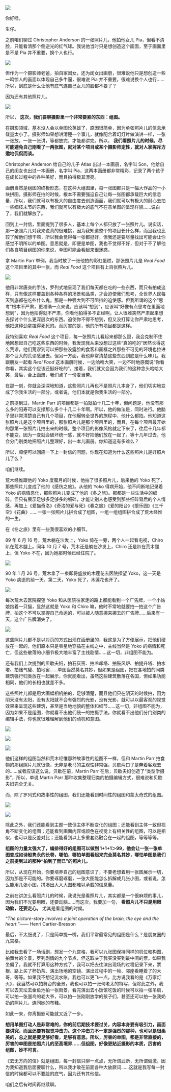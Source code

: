 [![](https://static001.geekbang.org/resource/image/3d/00/3dce9b6b2f920c30e9b3a1b4ac429200.jpg?wh=750x360)](http://time.geekbang.org/column/article/517492)

你好哇，

生仔。

之前咱们聊过 Christopher Anderson 的一张照片儿，他拍他女儿 Pia，但看不清脸，只能看清那个侧逆光的红气球。我说他当时只是想创造这个画面，至于画面里是不是 Pia 并不重要，换个人也行。

![](https://static001.geekbang.org/resource/image/66/b0/66244c659d29ebccb42e1cd4e2ac8eb0.jpg?wh=1024x1369)

但作为一个摄影师老爸，拍自家闺女，还为闺女出画册，很难说他只是想创造一些一鸣惊人的画面以体现自己多牛逼，很难说 Pia 并不重要，很难说换个人也行……所以，到底是什么让他有底气连自己女儿的脸都不要了？

因为还有其他照片儿。

![](https://static001.geekbang.org/resource/image/75/27/758bb3d9ab43295fc45d0e36e8d69b27.jpg?wh=3300x4362)

所以， **这次，我们要聊摄影里一个非常要紧的东西：组图。**

在摄影领域，基本没人会以单图论英雄了，原因很简单，因为单张照片儿的信息承载量太小了。摄影师如果想讲清楚一个事儿，就像配合着幻灯片做演讲一样，一张一张放，一张一张讲，等都放完，才能都讲完。所以， **我们看照片儿的时候，尽可能避免自己刚看了一两张图，就对某个项目或某个摄影师定性，就对人家挥斥方遒地侃侃而谈。**

Christopher Anderson 给自己的儿子 Atlas 出过一本画册，名字叫 Son，他给自己的闺女也出过一本画册，名字叫 Pia，这两本画册都非常精彩，记录了两个孩子在成长过程中的各种美好，而且拍得极其漂亮。

画册当然是组图的终极形态，在这种大组图里，每一张图都只是一幅大作品的一小块拼图。摄影师在拍的时候，根本不需要强迫自己让每一张图都承载巨大的信息量，所以，我们就可以有极大的自由度去创造画面，我们就可以有极大的耐心去拍一些细枝末节的东西，我们就可以有极大的底气不在意单图的呈现样貌……说白了，我们就解放了。

回到上一封信，里面提到了很多人，基本上每个人都只放了一张照片儿。说实话，那一张照片儿对我来说真的很难挑，因为我知道整个的项目长什么样，而且我也比较了解他们想干嘛，所以我会觉得每一张都挺好，但我还是要尽量找出可能会让你感觉不明所以的单图。意思就是，即便是单图，我也不觉得不好，但对于不了解他们各自项目组图的你来说，单图可能会看起来很迷惑。

拿 Martin Parr 举例，我当时放了一张他拍的彩虹蛋糕，那张照片儿是 _Real Food_ 这个项目里的其中一张，而 _Real Food_ 这个项目有上百张照片儿。

![](https://static001.geekbang.org/resource/image/d3/6d/d391303883c759bd4bb6828134284c6d.jpg?wh=1920x2175)

他用非常唐突的手法，罗列式地呈现了我们每天都在吃的一些东西，而只有拍成这样，只有像这样覆盖到各种各样的场景和品类，才会迫使我们思考，全世界人民每天到底都在吃些什么鬼。那是一种强大到不可阻挡的迫使感。但我所谓的这个“思考”根本不严肃，更准确一点来说，应该叫“想到”，应该叫“好像有点思考在里面地想到”，因为他拍得就不严肃，你看他拍得多不正经啊，让人很难突然严肃起来想去探讨个什么更深层次的东西。迫使你不得不想到，但又没打算让你严肃地思考，他把这种劲拿捏得死死的。而厉害的是，他的所有项目都是这样。

我特别喜欢 _Real Food_ 这个项目，每一张照片儿看起来都那么逗，我会克制不住地回想起自己吃这些东西的时候，我发现我从来没想过这些“真的吃的”居然长得这么荒谬，他们荒谬到可以把那些没露脸的食客和画框之外那些不可见的环境也拉进那个巨大的荒谬感里去。但另一方面，我也非常清楚这些东西到底是什么味儿。我跟朋友一起看 _Real Food_ 这本画册时候，一边哈哈大笑，一边不时地感慨说“你看你看，其实这个应该还挺好吃的”，接着，我们就又会因为我们的这种念头哈哈大笑，最后，合上画册，我们点了一份麦当劳。

在那一刻，你就会深深地知道，这些照片儿再也不是照片儿本身了，他们切实地变成了你我生活的一部分，或者说，他们本就是你我生活的一部分。

之前提到过，Martin Parr 的项目都是一拍就拍十几二十年，但问题是，他没有那么多的阳寿可以支撑那么多个十几二十年啊。所以，他的做法是，同时进行。他脑子里非常清楚自己有几个项目，在他辗转全世界的旅程中，他什么都拍。他知道这张照片儿是这个项目里的，那张照片儿是那个项目里的，而且，在每个项目最开始的那第一张照片儿拍出来的时候，整个项目的影像风格就定下来了，往后十几年都不能变，因为一变就会破坏统一感，就不好把他们放在一起了。等十几年过去，他会分门别类地把照片儿整理好，出一本儿画册。你知道这有多难么？

所以，顺便可以回应一下上一封信的问题，你现在知道为什么这些照片儿是好照片儿了么？

咱们继续。

荒木经惟跟他的 Yoko 度蜜月的时候，他拍了很多照片儿，后来他的 Yoko 死了，那些照片儿变成了他的《感伤之旅》。从他的 Yoko 得病开始，他不间断地记录着 Yoko 的病情恶化，那些照片儿变成了他的《冬之旅》。那都是一些生活中的细碎，但只有展示足够多足够多的细碎，才能让别人也感受到那些细碎背后的个人情感，再加上《爱猫奇洛》《奇洛的爱与死》《春之旅》《爱的阳台》《堕乐园》《三千空》《花曲》……一张一张照片儿拼合成了组图，一组一组组图拼合成了荒木经惟的一生。

在《冬之旅》里有一些我很喜欢的小细节。

89 年 6 月 16 号，荒木躺在沙发上，Yoko 倚在一旁，两个人一起看电视，Chiro 趴在荒木腿上。同年 10 月 7 号，荒木还是躺在沙发上，Chiro 还是趴在荒木腿上，但 Yoko 不在，因为她那时候已经住院了。

![](https://static001.geekbang.org/resource/image/a3/25/a3424464833d026073f61a8937d11925.jpg?wh=1154x409)

90 年 1 月 26 号，荒木拿了一束即将盛放的木莲花去医院探望 Yoko，这一天是 Yoko 病逝的前一天。第二天，Yoko 死了，木莲花也开了。

![](https://static001.geekbang.org/resource/image/d4/4f/d4bc1c1d9819e7e34e87eaeccac78b4f.jpg?wh=1154x409)

每次荒木去医院探望 Yoko 和从医院往家走的路上都能看到一个广告牌，一个小姑娘抱着一只猫，显然这就是 Yoko 和 Chiro 嘛，他时不常地就要拍一拍这个广告牌，拍这个不可以掌握自己命运的，可以被人随意挪来挪去的广告牌……后来有一天，这个广告牌消失了。

![](https://static001.geekbang.org/resource/image/dc/ab/dcb346d962b7b38da0b37eaa2b119dab.jpg?wh=1024x675)

这些照片儿都不是以对页的方式出现在画册里的，我这是为了方便展示，把他们硬放在一起的，他们原本只是零星地穿插在主线之中，主线当然是 Yoko 的病情和死亡，但这些散落的小细节极大地丰富了主线剧情……这一切，非组图不能为。

还有我们上次提到的贝歇夫妇，拍石灰窑、拍冷却塔、拍鼓风炉、拍提升塔、拍水塔、拍储气罐、拍地窖……单图当然莫名其妙，但如果是组图，把在各地拍的同类建筑强行归类放在一起展示，你就能看出，虽然这些建筑散落在各国，但如果功能相同，他们的长相也就差不多。

这些照片儿都是用大画幅相机拍的，足够清楚，而且他们只在阴天的时候拍，因为阴天没有太阳，没有太阳就不会有强烈的光影，没有光影，就可以以最客观的视觉效果来呈现这些建筑，甚至是当地地貌的整体和细节……这一切，非组图不能为，因为如果不是组图，你就看不出他们统一的拍摄手法，你就看不出他们分门别类的编辑手法，你也就很难理解到他们的动机和意图。

![](https://static001.geekbang.org/resource/image/fa/07/faea5d06784fd00b8746ab69de7e6507.jpg?wh=3455x2621)

![](https://static001.geekbang.org/resource/image/59/09/5971bbd29f486cdee610d09ba4d57609.jpg?wh=1564x907)

![](https://static001.geekbang.org/resource/image/c3/24/c3fd9ac9fc070ee74b0bcbed19f52724.jpeg?wh=960x741)

他们这样的组图当然和荒木经惟那种故事性的组图不一样，但和 Martin Parr 拍食物的那组照片儿就很像，无非是老马的主观性非常强，贝歇两口子是奔着客观去的……或者应该这么说，贝歇在前，Martin Parr 在后，贝歇夫妇创造了“类型学摄影”，所以，单说 Martin Parr 那种收集整理归类的拍摄编辑方式，很难说和贝歇夫妇完全无关。

而，除了罗列式和故事性的组图，我们还能看到时间性的组图和蒙太奇式的组图。

![](https://static001.geekbang.org/resource/image/3b/b9/3ba34e47f8ffc40aa3a3cc1b7d4e8fb9.jpg?wh=1920x361)

![](https://static001.geekbang.org/resource/image/a0/aa/a04d56ee48defac358cafb05bfcd52aa.jpeg?wh=1389x822)

除此之外，我们还能看到主题一致但主体不断变化的组图；还能看到主体一致但视角不断变化的组图；还能看到画面内容或颜色在视觉上有相关性的组图，可以是相似，也可以是反差对比；还能看到以上多重套路融合在一起的组图，等等等等。

**组图的力量太强大了，编排得好的组图可以做到 1+1+1＞99，他会让一张一张单图变成如诗般隽永的长卷，哪怕，哪怕单图看起来完全莫名其妙，哪怕单图是我们之前提到过的那种“拍到了而已”的照片儿。**

所以，从现在开始，你要培养自己的组图意识了，不要老想着用一张图展示一切，因为那是不可能的。你要琢磨琢磨，一张大图能怎么拆解成几张小图，或者说，怎么能用几张小图，拼凑出大大大图都难以承载的信息量。

之前在讲怎么看照片儿的时候，我说光是看照片儿，其实都是一个很麻烦的事儿，因为我们不光要用眼，还要动脑……而这次，我要加一句， **看照片儿不只是用眼动脑，还要走心，** 尤其是看组图的时候。

_“The picture-story involves a joint operation of the brain, the eye and the heart.”_—— Henri Cartier-Bresson

最后，不太细说了，只是简单提一嘴，我们平常最常见的组图是什么？是朋友圈的九宫格。

比如我去看了一场话剧，想发一个九宫格，我可以九张图保持同样的机位和构图，拍舞台的全景，罗列剧情的九个节点，但这取决于我买没买到最中间的票。如果我坐偏了，我就不打算用这种方式了，我可以把去往演出现场的过程记录下来，票根、路上买了杯奶茶、演出场地的空镜、演出过程中的一帧、邻座看睡着了的大哥，等等。如果我不想记流水账，我也可以更飞一点，比方说我看的是《万家灯火》，我当然可以拍舞台的全景，我也可以拍一张何老太的特写，但除此之外，我可以去天坛去金鱼池拍一张街景，看完演出去小饭馆吃饭的时候可以拍一张吊扇，可以拍一张遛鸟的老大爷，可以拍一张刚刚放学的孩子们，甚至还可以拍一张我奶奶的照片儿，连同她的布鞋。

如此一来，你离摄影可能就又近了一步。

**想用单图打动人是非常难的，你的前后期技术要过关，内容本身要有吸引力，画面要讲究，而且还要有视觉冲击力。这个冲击力不一定是强烈的那种，也可以是很柔美的，总之就是要足够好看，足够有意思。所以，厉害的单图，都是非常直接的，厉害的单图是拍照片儿的至高境界……但组图，好像更贴近摄影的本质，厉害的组图，妙不可言。**

《去无方向的信》就是组图，每一封信只聊一点点，无所谓武断，无所谓偏激，因为我知道我后面要聊什么，所以我才敢在前面各种大放厥词……这就是我写每一封信的时候都可以不要脸的底气，因为还有其他信。

咱们之后有时间再继续聊。